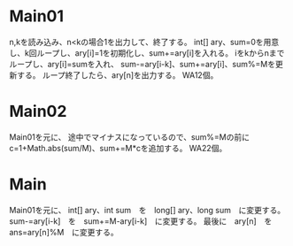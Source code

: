 # Main01
n,kを読み込み、n<kの場合1を出力して、終了する。
int[] ary、sum=0を用意し、k回ループし、ary[i]=1を初期化し、sum+=ary[i]を入れる。
iをkからnまでループし、ary[i]=sumを入れ、
sum-=ary[i-k]、sum+=ary[i]、sum%=Mを更新する。
ループ終了したら、ary[n]を出力する。
WA12個。

# Main02
Main01を元に、
途中でマイナスになっているので、sum%=Mの前に
c=1+Math.abs(sum/M)、sum+=M*cを追加する。
WA22個。

# Main
Main01を元に、
int[] ary、int sum　を　long[] ary、long sum　に変更する。
sum-=ary[i-k]　を　sum+=M-ary[i-k]　に変更する。
最後に　ary[n]　を　ans=ary[n]%M　に変更する。

